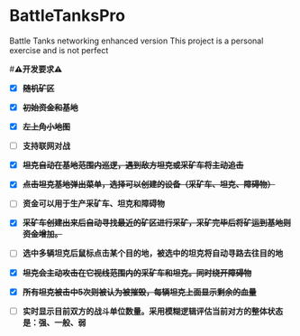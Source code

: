 # BattleTanksPro
Battle Tanks networking enhanced version
This project is a personal exercise and is not perfect



 #**⚠开发要求⚠**

- [x] ~~**随机矿区**~~

- [x] ~~**初始资金和基地**~~

- [x] ~~**左上角小地图**~~

- [ ] **支持联网对战**

- [x] ~~**坦克自动在基地范围内巡逻，遇到敌方坦克或采矿车将主动追击**~~

- [x] ~~**点击坦克基地弹出菜单，选择可以创建的设备（采矿车、坦克、障碍物）**~~

- [ ] **资金可以用于生产采矿车、坦克和障碍物**

- [x] ~~**采矿车创建出来后自动寻找最近的矿区进行采矿，采矿完毕后将矿运到基地则资金增加。**~~

- [ ] **选中多辆坦克后鼠标点击某个目的地，被选中的坦克将自动寻路去往目的地**

- [x] ~~**坦克会主动攻击在它视线范围内的采矿车和坦克。同时绕开障碍物**~~

- [x] ~~**所有坦克被击中5次则被认为被摧毁，每辆坦克上面显示剩余的血量**~~

- [ ] **实时显示目前双方的战斗单位数量。采用模糊逻辑评估当前对方的整体状态是：强、一般、弱**

